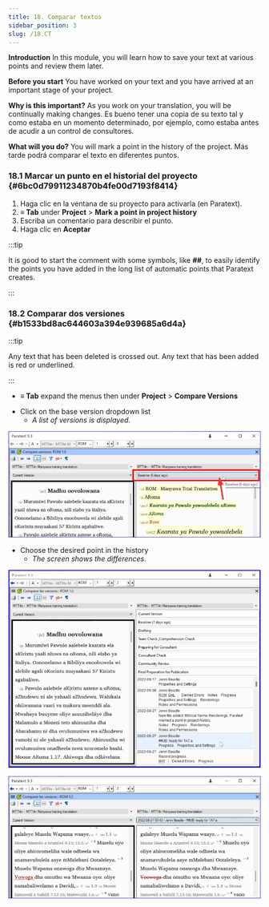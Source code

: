```yaml
---
title: 18. Comparar textos
sidebar_position: 3
slug: /18.CT
---
```




**Introduction** In this module, you will learn how to save your text at various points and review them later.


**Before you start** You have worked on your text and you have arrived at an important stage of your project.


**Why is this important?**  As you work on your translation, you will be continually making changes. Es bueno tener una copia de su texto tal y como estaba en un momento determinado, por ejemplo, como estaba antes de acudir a un control de consultores.


**What will you do?**  You will mark a point in the history of the project. Más tarde podrá comparar el texto en diferentes puntos.


### 18.1 Marcar un punto en el historial del proyecto {#6bc0d79911234870b4fe00d7193f8414}

1. Haga clic en la ventana de su proyecto para activarla (en Paratext).
2. **≡ Tab** under **Project** &gt; **Mark a point in project history**
3. Escriba un comentario para describir el punto.
4. Haga clic en **Aceptar**

:::tip

It is good to start the comment with some symbols, like **##**, to easily identify the points you have added in the long list of automatic points that Paratext creates.

:::




### 18.2 Comparar dos versiones {#b1533bd8ac644603a394e939685a6d4a}


:::tip

Any text that has been deleted is crossed out. Any text that has been added is red or underlined.

:::



- **≡ Tab** expand the menus then under **Project** &gt; **Compare Versions**

<div class='notion-row'>
<div class='notion-column' style={{width: 'calc((100% - (min(32px, 4vw) * 1)) * 0.5)'}}>

- Click on the base version dropdown list
    - _A list of versions is displayed_.

</div><div className='notion-spacer'></div>

<div class='notion-column' style={{width: 'calc((100% - (min(32px, 4vw) * 1)) * 0.5)'}}>


![](./9214547.png)


</div><div className='notion-spacer'></div>
</div>


<div class='notion-row'>
<div class='notion-column' style={{width: 'calc((100% - (min(32px, 4vw) * 1)) * 0.5000000000000001)'}}>

- Choose the desired point in the history
    - _The screen shows the differences_.

</div><div className='notion-spacer'></div>

<div class='notion-column' style={{width: 'calc((100% - (min(32px, 4vw) * 1)) * 0.5)'}}>


![](./1950342118.png)



![](./621740961.png)


</div><div className='notion-spacer'></div>
</div>

